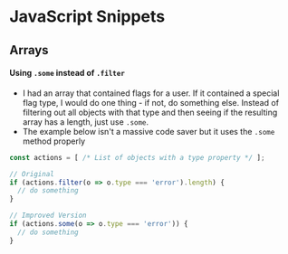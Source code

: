 

# JavaScript Snippets

## Arrays

#### Using `.some` instead of `.filter`
- I had an array that contained flags for a user. If it contained a special flag type, I would do
one thing - if not, do something else. Instead of filtering out all objects with that type and then
seeing if the resulting array has a length, just use `.some`.
- The example below isn't a massive code saver but it uses the `.some` method properly
```js
const actions = [ /* List of objects with a type property */ ];

// Original
if (actions.filter(o => o.type === 'error').length) {
  // do something
}

// Improved Version
if (actions.some(o => o.type === 'error')) {
  // do something
}
```